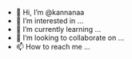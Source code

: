 - 👋 Hi, I’m @kannanaa
- 👀 I’m interested in ...
- 🌱 I’m currently learning ...
- 💞️ I’m looking to collaborate on ...
- 📫 How to reach me ...

<!---
kannanaa/kannanaa is a ✨ special ✨ repository because its `README.md` (this file) appears on your GitHub profile.
You can click the Preview link to take a look at your changes.
--->
